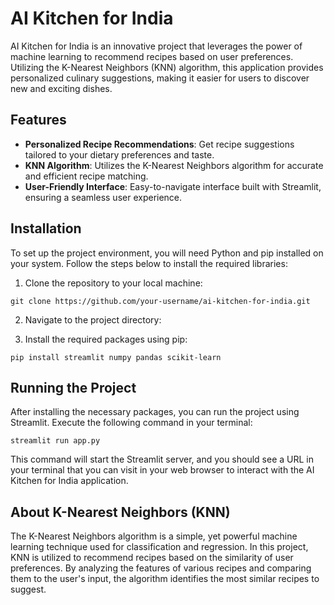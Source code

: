 # AI Kitchen for India

AI Kitchen for India is an innovative project that leverages the power of machine learning to recommend recipes based on user preferences. Utilizing the K-Nearest Neighbors (KNN) algorithm, this application provides personalized culinary suggestions, making it easier for users to discover new and exciting dishes.

## Features

- **Personalized Recipe Recommendations**: Get recipe suggestions tailored to your dietary preferences and taste.
- **KNN Algorithm**: Utilizes the K-Nearest Neighbors algorithm for accurate and efficient recipe matching.
- **User-Friendly Interface**: Easy-to-navigate interface built with Streamlit, ensuring a seamless user experience.

## Installation

To set up the project environment, you will need Python and pip installed on your system. Follow the steps below to install the required libraries:

1. Clone the repository to your local machine:

```console
git clone https://github.com/your-username/ai-kitchen-for-india.git
```



2. Navigate to the project directory:

3. Install the required packages using pip:
```console
pip install streamlit numpy pandas scikit-learn
```
   

## Running the Project

After installing the necessary packages, you can run the project using Streamlit. Execute the following command in your terminal:

```console
streamlit run app.py
```


This command will start the Streamlit server, and you should see a URL in your terminal that you can visit in your web browser to interact with the AI Kitchen for India application.

## About K-Nearest Neighbors (KNN)

The K-Nearest Neighbors algorithm is a simple, yet powerful machine learning technique used for classification and regression. In this project, KNN is utilized to recommend recipes based on the similarity of user preferences. By analyzing the features of various recipes and comparing them to the user's input, the algorithm identifies the most similar recipes to suggest.



